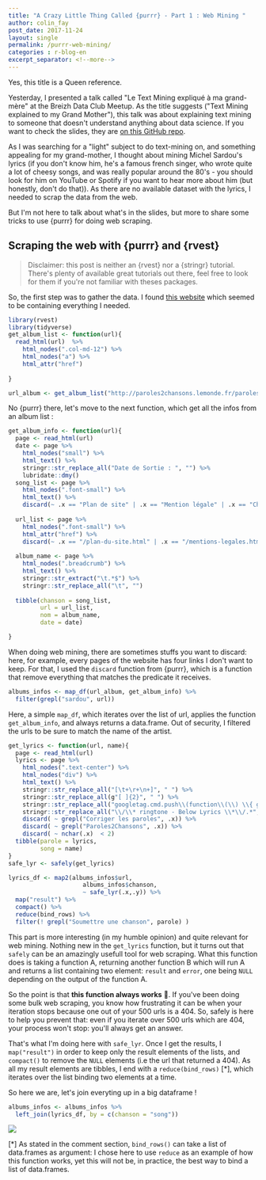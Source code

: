 ```yaml
---
title: "A Crazy Little Thing Called {purrr} - Part 1 : Web Mining "
author: colin_fay
post_date: 2017-11-24
layout: single
permalink: /purrr-web-mining/
categories : r-blog-en
excerpt_separator: <!--more-->
---
```


Yes, this title is a Queen reference. 

<!--more-->

Yesterday, I presented a talk called "Le Text Mining expliqué à ma grand-mère" at the Breizh Data Club Meetup. As the title suggests ("Text Mining explained to my Grand Mother"), this talk was about explaining text mining to someone that doesn't understand anything about data science. If you want to check the slides, they are [on this GitHub repo](https://github.com/ColinFay/conf/blob/master/2017-11-breizh-data-club/fay_colin_tm_explique_grand_mere.pdf). 

As I was searching for a "light" subject to do text-mining on, and something appealing for my grand-mother, I thought about mining Michel Sardou's lyrics (if you don't know him, he's a famous french singer, who wrote quite a lot of cheesy songs, and was really popular around the 80's - you should look for him on YouTube or Spotify if you want to hear more about him (but honestly, don't do that)). As there are no available dataset with the lyrics, I needed to scrap the data from the web. 

But I'm not here to talk about what's in the slides, but more to share some tricks to use {purrr} for doing web scraping. 

## Scraping the web with {purrr} and {rvest}

> Disclaimer: this post is neither an {rvest} nor a {stringr} tutorial. There's plenty of available great tutorials out there, feel free to look for them if you're not familiar with theses packages. 

So, the first step was to gather the data. I found [this website](http://paroles2chansons.lemonde.fr) which seemed to be containing everything I needed. 

```r
library(rvest)
library(tidyverse)
get_album_list <- function(url){
  read_html(url)  %>% 
    html_nodes(".col-md-12") %>%
    html_nodes("a") %>%
    html_attr("href")
    
}

url_album <- get_album_list("http://paroles2chansons.lemonde.fr/paroles-michel-sardou/discographie.html")
```

No {purrr} there, let's move to the next function, which get all the infos from an album list : 


```r
get_album_info <- function(url){
  page <- read_html(url) 
  date <- page %>% 
    html_nodes("small") %>%
    html_text() %>%
    stringr::str_replace_all("Date de Sortie : ", "") %>%
    lubridate::dmy()
  song_list <- page %>% 
    html_nodes(".font-small") %>%
    html_text() %>%
    discard(~ .x == "Plan de site" | .x == "Mention légale" | .x == "Chansons de mariage" | .x == "Chansons d'enterrement" )
  
  url_list <- page %>% 
    html_nodes(".font-small") %>%
    html_attr("href") %>%
    discard(~ .x == "/plan-du-site.html" | .x == "/mentions-legales.html" | .x == "/paroles-chansons-de-messe-d-enterrement/"| .x == "/paroles-chansons-de-messe-de-mariage/")
  
  album_name <- page %>%
    html_nodes(".breadcrumb") %>%
    html_text() %>%
    stringr::str_extract("\t.*$") %>%
    stringr::str_replace_all("\t", "")
  
  tibble(chanson = song_list, 
         url = url_list, 
         nom = album_name, 
         date = date)

}

```

When doing web mining, there are sometimes stuffs you want to discard: here, for example, every pages of the website has four links I don't want to keep. For that, I used the `discard` function from {purrr}, which is a function that remove everything that matches the predicate it receives. 

```r
albums_infos <- map_df(url_album, get_album_info) %>%
  filter(grepl("sardou", url))
``` 

Here, a simple `map_df`, which iterates over the list of url, applies the function `get_album_info`, and always returns a data.frame. Out of security, I filtered the urls to be sure to match the name of the artist. 

```r
get_lyrics <- function(url, name){
  page <- read_html(url)
  lyrics <- page %>%
    html_nodes(".text-center") %>%
    html_nodes("div") %>%
    html_text() %>%
    stringr::str_replace_all("[\t+\r+\n+]", " ") %>%
    stringr::str_replace_all(g"[ ]{2}", " ") %>%
    stringr::str_replace_all("googletag.cmd.push\\(function\\(\\) \\{ googletag.display\\('container-middle-lyrics'\\)\\; \\}\\)\\;", "") %>% 
    stringr::str_replace_all("\\/\\* ringtone - Below Lyrics \\*\\/.*", "") %>%
    discard( ~ grepl("Corriger les paroles", .x)) %>%
    discard( ~ grepl("Paroles2Chansons", .x)) %>%
    discard( ~ nchar(.x)  < 2) 
  tibble(parole = lyrics, 
         song = name)
}
safe_lyr <- safely(get_lyrics)

lyrics_df <- map2(albums_infos$url, 
                     albums_infos$chanson, 
                     ~ safe_lyr(.x,.y)) %>%
  map("result") %>%
  compact() %>%
  reduce(bind_rows) %>%
  filter(! grepl("Soumettre une chanson", parole) )
```

This part is more interesting (in my humble opinion) and quite relevant for web mining. Nothing new in the `get_lyrics` function, but it turns out that `safely` can be an amazingly usefull tool for web scraping. What this function does is taking a function A, returning another function B which will run A and returns a list containing two element: `result` and `error`, one being `NULL` depending on the output of the function A. 

So the point is that __this function always works__ 🎉. If you've been doing some bulk web scraping, you know how frustrating it can be when your iteration stops because one out of your 500 urls is a 404. So, safely is here to help you prevent that: even if you iterate over 500 urls which are 404, your process won't stop: you'll always get an answer. 

That's what I'm doing here with `safe_lyr`. Once I get the results, I `map("result")` in order to keep only the result elements of the lists, and `compact()` to remove the `NULL` elements (i.e the url that returned a 404). As all my result elements are tibbles, I end with a `reduce(bind_rows)` [*], which iterates over the list binding two elements at a time. 

So here we are, let's join everyting up in a big dataframe ! 

```r 
albums_infos <- albums_infos %>%
  left_join(lyrics_df, by = c(chanson = "song")) 
```

![](https://raw.githubusercontent.com/ColinFay/colinfay.github.io/master/uploads/2017/11/sardou.gif)

[*] As stated in the comment section, `bind_rows()` can take a list of data.frames as argument: I chose here to use `reduce` as an example of how this function works, yet this will not be, in practice, the best way to bind a list of data.frames. 